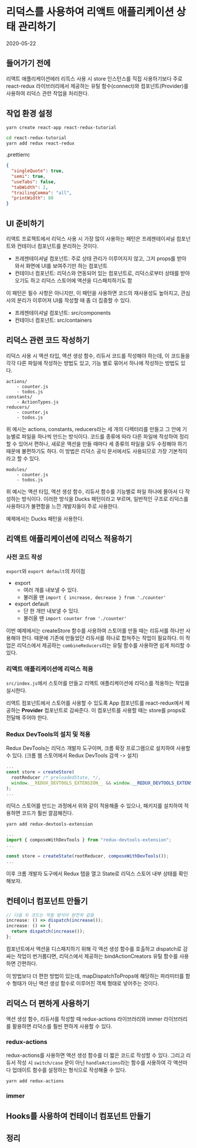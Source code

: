 # 리덕스를 사용하여 리액트 애플리케이션 상태 관리하기

2020-05-22

## 들어가기 전에

리액트 애플리케이션에러 리득스 사용 시 store 인스턴스를 직접 사용하기보다 주로 react-redux 라이브러리에서 제공하는 유틸 함수(connect)와 컴포넌트(Provider)를 사용하여 리덕스 관련 작업을 처리한다.

## 작업 환경 설정

```bash
yarn create react-app react-redux-tutorial

cd react-redux-tutorial
yarn add redux react-redux
```

.prettierrc

```json
{
  "singleQuote": true,
  "semi": true,
  "useTabs": false,
  "tabWidth": 2,
  "trailingComma": "all",
  "printWidth": 80
}
```

## UI 준비하기

리액트 프로젝트에서 리덕스 사용 시 가장 많이 사용하는 패턴은 프레젠테이셔널 컴포넌트와 컨테이너 컴포넌트를 분리하는 것이다.

- 프레젠테이셔널 컴포넌트: 주로 상태 관리가 이루어지지 않고, 그저 props를 받아 와서 화면에 UI를 보여주기만 하는 컴포넌트
- 컨테이너 컴포넌트: 리덕스와 연동되어 있는 컴포넌트로, 리덕스로부터 상태를 받아 오기도 하고 리덕스 스토어에 액션을 디스패치하기도 함

이 패턴은 필수 사항은 아니지만, 이 패턴을 사용하면 코드의 재사용성도 높아지고, 관심사의 분리가 이루어져 UI를 작성할 때 좀 더 집중할 수 있다.

- 프레젠테이셔널 컴포넌트: src/components
- 컨테이너 컴포넌트: src/containers

## 리덕스 관련 코드 작성하기

리덕스 사용 시 액션 타입, 액션 생성 함수, 리듀서 코드를 작성해야 하는데, 이 코드들을 각각 다른 파일에 작성하는 방법도 있고, 기능 별로 묶어서 하나에 작성하는 방법도 있다.

```
actions/
    - counter.js
    - todos.js
constants/
    - ActionTypes.js
reducers/
    - counter.js
    - todos.js
```

위 예시는 actions, constants, reducers라는 세 개의 디렉터리를 만들고 그 안에 기능별로 파일을 하나씩 만드는 방식이다. 코드를 종류에 따라 다른 파일에 작성하여 정리할 수 있어서 편하나, 새로운 액션을 만들 때마다 세 종류의 파일을 모두 수정해야 하기 때문에 불편하기도 하다. 이 방법은 리덕스 공식 문서에서도 사용되므로 가장 기본적이라고 할 수 있다.

```
modules/
    - counter.js
    - todos.js
```

위 예시는 액션 타입, 액션 생성 함수, 리듀서 함수를 기능별로 파일 하나에 몰아서 다 작성하는 방식이다. 이러한 방식을 Ducks 패턴이라고 부르며, 일반적인 구조로 리덕스를 사용하다가 불편함을 느낀 개발자들이 주로 사용한다.

예제에서는 Ducks 패턴을 사용한다.

## 리액트 애플리케이션에 리덕스 적용하기

### 사전 코드 작성

`export`와 `export default`의 차이점

- export
  - 여러 개를 내보낼 수 있다.
  - 불러올 땐 `import { increase, decrease } from './counter'`
- export default
  - 단 한 개만 내보낼 수 있다.
  - 불러올 땐 `import counter from './counter'`

이번 예제에서는 createStore 함수를 사용하여 스토어를 만들 때는 리듀서를 하나만 사용해야 한다. 때문에 기존에 만들었던 리듀서를 하나로 합쳐주는 작업이 필요하다. 이 작업은 리덕스에서 제공하는 `combineReducers`라는 유틸 함수를 사용하면 쉽게 처리할 수 있다.

### 리액트 애플리케이션에 리덕스 적용

`src/index.js`에서 스토어를 만들고 리액트 애플리케이션에 리덕스를 적용하는 작업을 실시한다.

리액트 컴포넌트에서 스토어를 사용할 수 있도록 App 컴포넌트를 react-redux에서 제공하는 **Provider** 컴포넌트로 감싸준다. 이 컴포넌트를 사용할 때는 store를 props로 전달해 주어야 한다.

### Redux DevTools의 설치 및 적용

Redux DevTools는 리덕스 개발자 도구이며, 크롬 확장 프로그램으로 설치하여 사용할 수 있다. (크롬 웹 스토어에서 Redux DevTools 검색 -> 설치)

```javascript
...
const store = createStore(
  rootReducer /* preloadedState, */,
  window.__REDUX_DEVTOOLS_EXTENSION__ && window.__REDUX_DEVTOOLS_EXTENSION__(),
);
...
```

리덕스 스토어를 만드는 과정에서 위와 같이 적용해줄 수 있으나, 패키지를 설치하여 적용하면 코드가 훨씬 깔끔해진다.

```
yarn add redux-devtools-extension
```

```javascript
...
import { composeWithDevTools } from "redux-devtools-extension";
...

const store = createState(rootReducer, composeWithDevTools());
...
```

이후 크롬 개발자 도구에서 Redux 탭을 열고 State로 리덕스 스토어 내부 상태를 확인해보자.

## 컨테이너 컴포넌트 만들기

```javascript
// 다음 두 코드는 작동 방식이 완전히 같음
increase: () => dispatch(increase());
increase: () => {
  return dispatch(increase());
};
```

컴포넌트에서 액션을 디스패치하기 위해 각 액션 생성 함수를 호출하고 dispatch로 감싸는 작업이 번거롭다면, 리덕스에서 제공하는 bindActionCreators 유틸 함수를 사용하면 간편하다.

이 방법보다 더 편한 방법이 있는데, mapDispatchToProps에 해당하는 파라미터를 함수 형태가 아닌 액션 생성 함수로 이루어진 객체 형태로 넣어주는 것이다.

## 리덕스 더 편하게 사용하기

액션 생성 함수, 리듀서를 작성할 때 redux-actions 라이브러리와 immer 라이브러리를 활용하면 리덕스를 훨씬 편하게 사용할 수 있다.

### redux-actions

redux-actions를 사용하면 액션 생성 함수를 더 짧은 코드로 작성할 수 있다. 그리고 리듀서 작성 시 `switch/case` 문이 아닌 `handleActions`라는 함수를 사용하여 각 액션마다 업데이트 함수를 설정하는 형식으로 작성해줄 수 있다.

```
yarn add redux-actions
```

### immer

## Hooks를 사용하여 컨테이너 컴포넌트 만들기

## 정리
